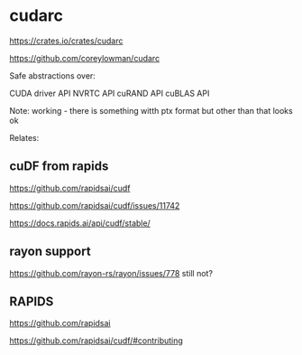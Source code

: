# cudarc


https://crates.io/crates/cudarc

https://github.com/coreylowman/cudarc

Safe abstractions over:

CUDA driver API
NVRTC API
cuRAND API
cuBLAS API

Note: working - there is something witth ptx format but other than that looks ok



Relates:

## cuDF from rapids

https://github.com/rapidsai/cudf

https://github.com/rapidsai/cudf/issues/11742


https://docs.rapids.ai/api/cudf/stable/



## rayon support

https://github.com/rayon-rs/rayon/issues/778
 still not?



## RAPIDS

https://github.com/rapidsai

https://github.com/rapidsai/cudf/#contributing
